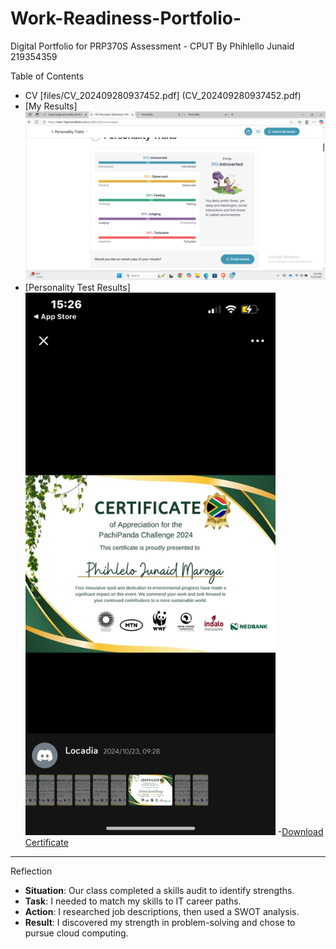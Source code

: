 # Work-Readiness-Portfolio-
Digital Portfolio for PRP370S Assessment - CPUT 
 By   Phihlello Junaid 219354359

Table of Contents  
  

 -  CV [files/CV_202409280937452.pdf] (CV_202409280937452.pdf)
 - [My Results]<img src="/Screenshot%20(45).png" alt="My Results" width="500" />
 - [Personality Test Results]<img src="/WhatsApp%20Image%202025-05-21%20at%2015.28.09_31d36ec3.jpg" alt="Personality Test Results" width="400" />
 -[Download Certificate](/files/career-workshop-certificate.pdf)
 
 
---
Reflection  
- **Situation**: Our class completed a skills audit to identify strengths.  
- **Task**: I needed to match my skills to IT career paths.  
- **Action**: I researched job descriptions, then used a SWOT analysis.  
- **Result**: I discovered my strength in problem-solving and chose to pursue cloud computing.  
